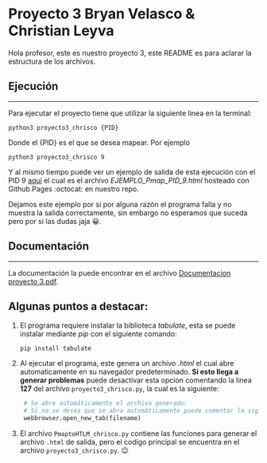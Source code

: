 # Proyecto 3 Bryan Velasco & Christian Leyva

Hola profesor, este es nuestro proyecto 3, este README es para aclarar la estructura de los archivos.

## Ejecución
---

Para ejecutar el proyecto tiene que utilizar la siguiente linea en la terminal:

~~~console
python3 proyecto3_chrisco {PID}
~~~

Donde el {PID} es el que se desea mapear. Por ejemplo

```console
python3 proyecto3_chrisco 9
```

Y al mismo tiempo puede ver un ejemplo de salida de esta ejecución con el PID 9 [aquí](https://chrisley304.github.io/sistop-2022-2/proyectos/3/EJEMPLO_Pmap_PID_9.html) el cual es el archivo *EJEMPLO_Pmap_PID_9.html* hosteado con Github Pages :octocat: en nuestro repo.

Dejamos este ejemplo por si por alguna razón el programa falla y no muestra la salida correctamente, sin embargo no esperamos que suceda pero por si las dudas jaja 😀.

## Documentación
---
La documentación la puede encontrar en el archivo [Documentacion proyecto 3.pdf](./Documentacion%20proyecto%203.pdf).

## Algunas puntos a destacar:

1. El programa requiere instalar la biblioteca *tabulate*, esta se puede instalar mediante *pip* con el siguiente comando:
   ```console
   pip install tabulate
   ```
2. Al ejecutar el programa, este genera un archivo *.html* el cual abre automaticamente en su navegador predeterminado. **Si esto llega a generar problemas** puede desactivar esta opcion comentando la linea **127** del archivo  `proyecto3_chrisco.py`, la cual es la siguiente:
   ```python
    # Se abre automáticamente el archivo generado:
    # Si no se desea que se abra automáticamente puede comentar la siguiente linea:
    webbrowser.open_new_tab(filename)
   ```
3. El archivo `PmaptoHTLM_chrisco.py` contiene las funciones para generar el archivo `.html` de salida, pero el codigo principal se encuentra en el archivo `proyecto3_chrisco.py`. 😉